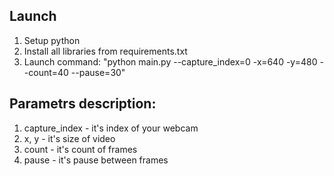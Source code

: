 ## Launch
1. Setup python
2. Install all libraries from requirements.txt
3. Launch command: "python main.py --capture_index=0 -x=640 -y=480 --count=40 --pause=30"

## Parametrs description:
1. capture_index - it's index of your webcam
2. x, y - it's size of video
3. count - it's count of frames
4. pause - it's pause between frames

